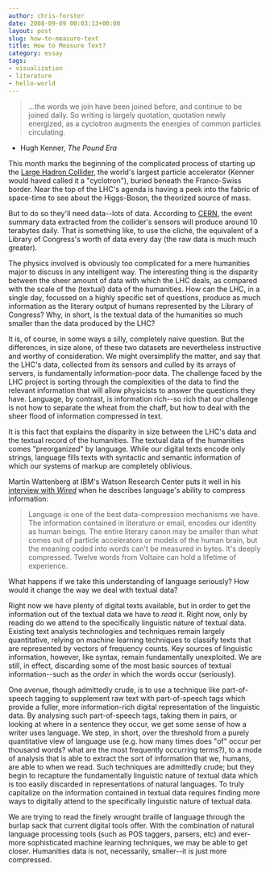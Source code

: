 ```yaml
---
author: chris-forster
date: 2008-09-09 00:03:13+00:00
layout: post
slug: how-to-measure-text
title: How to Measure Text?
category: essay
tags:
- visualization
- literature
- hello-world
---
```


> ...the words we join have been joined before, and continue to be joined daily. So writing is largely quotation, quotation newly energized, as a cyclotron augments the energies of common particles circulating.
- Hugh Kenner, _The Pound Era_


This month marks the beginning of the complicated process of starting up the [Large Hadron Collider](http://lhc.web.cern.ch/lhc/), the world's largest particle accelerator (Kenner would haved called it a "cyclotron"), buried beneath the Franco-Swiss border. Near the top of the LHC's agenda is having a peek into the fabric of space-time to see about the Higgs-Boson, the theorized source of mass.

But to do so they'll need data--lots of data. According to [CERN](http://gridcafe.web.cern.ch/gridcafe/animations/LHCdata/LHCdata.html), the event summary data extracted from the collider's sensors will produce around 10 terabytes daily. That is something like, to use the cliché, the equivalent of a Library of Congress's worth of data every day (the raw data is much much greater).


The physics involved is obviously too complicated for a mere humanities major to discuss in any intelligent way. The interesting thing is the disparity between the sheer amount of data with which the LHC deals, as compared with the scale of the (textual) data of the humanities. How can the LHC, in a single day, focussed on a highly specific set of questions, produce as much information as the literary output of humans represented by the Library of Congress? Why, in short, is the textual data of the humanities so much smaller than the data produced by the LHC?

It is, of course, in some ways a silly, completely naive question. But the differences, in size alone, of these two datasets are nevertheless instructive and worthy of consideration. We might oversimplify the matter, and say that the LHC's data, collected from its sensors and culled by its arrays of servers, is fundamentally information-poor data. The challenge faced by the LHC project is sorting through the complexities of the data to find the relevant information that will allow physicists to answer the questions they have. Language, by contrast, is information rich--so rich that our challenge is not how to separate the wheat from the chaff, but how to deal with the sheer flood of information compressed in text.

It is this fact that explains the disparity in size between the LHC's data and the textual record of the humanities. The textual data of the humanities comes "preorganized" by language. While our digital texts encode only strings, language fills texts with syntactic and semantic information of which our systems of markup are completely oblivious.

Martin Wattenberg at IBM's Watson Research Center puts it well in his [interview with _Wired_](http://www.wired.com/science/discoveries/magazine/16-07/pb_visualizing) when he describes language's ability to compress information:


> Language is one of the best data-compression mechanisms we have. The information contained in literature or email, encodes our identity as human beings. The entire literary canon may be smaller than what comes out of particle accelerators or models of the human brain, but the meaning coded into words can't be measured in bytes. It's deeply compressed. Twelve words from Voltaire can hold a lifetime of experience.


What happens if we take this understanding of language seriously? How would it change the way we deal with textual data?

Right now we have plenty of digital texts available, but in order to get the information out of the textual data we have to _read_ it. Right now, only by reading do we attend to the specifically linguistic nature of textual data. Existing text analysis technologies and techniques remain largely quantitative, relying on machine learning techniques to classify texts that are represented by vectors of frequency counts. Key sources of linguistic information, however, like syntax, remain fundamentally unexploited. We are still, in effect, discarding some of the most basic sources of textual information--such as the _order_ in which the words occur (seriously).

One avenue, though admittedly crude, is to use a technique like part-of-speech tagging to supplement raw text with part-of-speech tags which provide a fuller, more information-rich digital representation of the linguistic data. By analysing such part-of-speech tags, taking them in pairs, or looking at where in a sentence they occur, we get some sense of how a writer uses language. We step, in short, over the threshold from a purely quantitative view of language use (e.g. how many times does "of" occur per thousand words? what are the most frequently occurring terms?), to a mode of analysis that is able to extract the sort of information that we, humans, are able to when we read. Such techniques are admittedly crude; but they begin to recapture the fundamentally linguistic nature of textual data which is too easily discarded in representations of natural languages. To truly capitalize on the information contained in textual data requires finding more ways to digitally attend to the specifically linguistic nature of textual data.

We are trying to read the finely wrought braille of language through the burlap sack that current digital tools offer. With the combination of natural language processing tools (such as POS taggers, parsers, etc) and ever-more sophisticated machine learning techniques, we may be able to get closer. Humanities data is not, necessarily, smaller--it is just more compressed.
